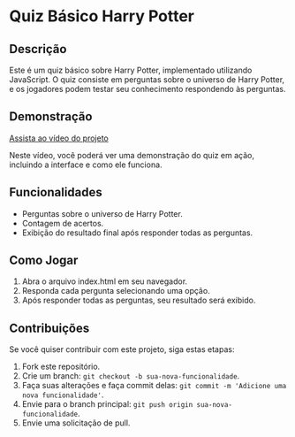 # Quiz Básico Harry Potter

## Descrição

Este é um quiz básico sobre Harry Potter, implementado utilizando JavaScript. O quiz consiste em perguntas sobre o universo de Harry Potter, e os jogadores podem testar seu conhecimento respondendo às perguntas.

## Demonstração

[Assista ao vídeo do projeto](link_do_video)

Neste vídeo, você poderá ver uma demonstração do quiz em ação, incluindo a interface e como ele funciona.

## Funcionalidades

- Perguntas sobre o universo de Harry Potter.
- Contagem de acertos.
- Exibição do resultado final após responder todas as perguntas.

## Como Jogar

1. Abra o arquivo index.html em seu navegador.
2. Responda cada pergunta selecionando uma opção.
4. Após responder todas as perguntas, seu resultado será exibido.

## Contribuições

Se você quiser contribuir com este projeto, siga estas etapas:

1. Fork este repositório.
2. Crie um branch: `git checkout -b sua-nova-funcionalidade`.
3. Faça suas alterações e faça commit delas: `git commit -m 'Adicione uma nova funcionalidade'`.
4. Envie para o branch principal: `git push origin sua-nova-funcionalidade`.
5. Envie uma solicitação de pull.

